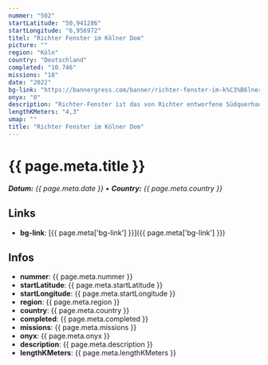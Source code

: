 ```yaml
---
nummer: "502"
startLatitude: "50,941286"
startLongitude: "6,956972"
titel: "Richter Fenster im Kölner Dom"
picture: ""
region: "Köln"
country: "Deutschland"
completed: "10.746"
missions: "18"
date: "2022"
bg-link: "https://bannergress.com/banner/richter-fenster-im-k%C3%B6lner-dom-7363"
onyx: "0"
description: "Richter-Fenster ist das von Richter entworfene Südquerhausfenster des Kölner Doms.\nRichter window is the southern transverse window of the Cologne Cathedral, designed by the artist named Richter."
lengthKMeters: "4,3"
umap: ""
title: "Richter Fenster im Kölner Dom"
---
```


# {{ page.meta.title }}
_**Datum:** {{ page.meta.date }} • **Country:** {{ page.meta.country }}_

## Links
- **bg-link**: [{{ page.meta['bg-link'] }}]({{ page.meta['bg-link'] }})

## Infos
- **nummer**: {{ page.meta.nummer }}
- **startLatitude**: {{ page.meta.startLatitude }}
- **startLongitude**: {{ page.meta.startLongitude }}
- **region**: {{ page.meta.region }}
- **country**: {{ page.meta.country }}
- **completed**: {{ page.meta.completed }}
- **missions**: {{ page.meta.missions }}
- **onyx**: {{ page.meta.onyx }}
- **description**: {{ page.meta.description }}
- **lengthKMeters**: {{ page.meta.lengthKMeters }}

